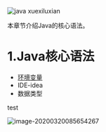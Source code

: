  <img src="https://pic4.zhimg.com/v2-b0b4cfc8447a63ddcd65928853d78bcf_r.jpg" alt="java xuexiluxian"  />

本章节介绍Java的核心语法。

# 1.Java核心语法

- [环境变量]()
- IDE-idea
- 数据类型

test

![image-20200320085654267](https://gitee.com/Ep_tassel/typora-image/raw/master/typora/202003/20/085707-510094.png)

